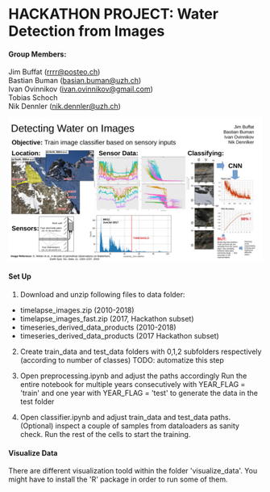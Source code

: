 # HACKATHON PROJECT: Water Detection from Images
#### Group Members:
Jim Buffat (rrrr@posteo.ch) \
Bastian Buman (basian.buman@uzh.ch) \
Ivan Ovinnikov (ivan.ovinnikov@gmail.com) \
Tobias Schoch \
Nik Dennler (nik.dennler@uzh.ch)

![Presentation_Slide](presentation/midday_slide.png)

#### Set Up 
1. Download and unzip following files to data folder: 

- timelapse_images.zip (2010-2018)
- timelapse_images_fast.zip (2017, Hackathon subset)
- timeseries_derived_data_products (2010-2018)
- timeseries_derived_data_products (2017 Hackathon subset)

2. Create train_data and test_data folders with 
0,1,2 subfolders respectively (according to number of classes)
TODO: automatize this step 

3. Open preprocessing.ipynb and adjust the paths accordingly
Run the entire notebook for multiple years consecutively
with YEAR_FLAG = 'train' and one year with YEAR_FLAG = 'test'
to generate the data in the test folder

4. Open classifier.ipynb and adjust train_data and test_data
paths. (Optional) inspect a couple of samples from dataloaders
as sanity check. Run the rest of the cells to start the training.

#### Visualize Data
There are different visualization toold within the folder 'visualize_data'. You might have to install the 'R' package in order to run some of them. 
